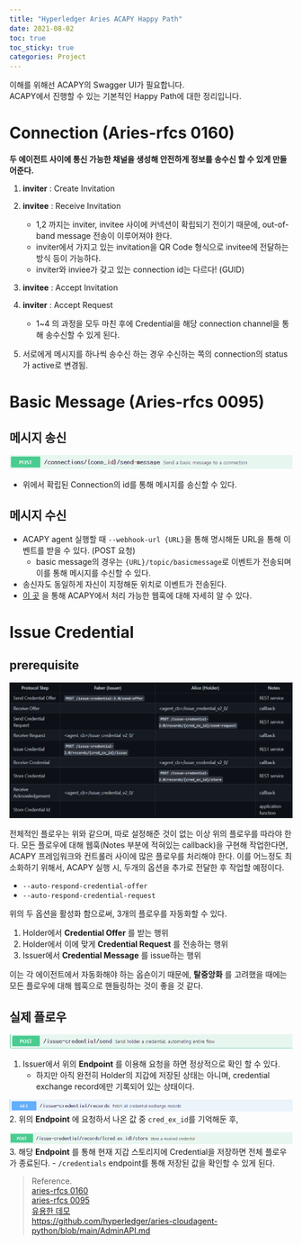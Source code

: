 ```yaml
---
title: "Hyperledger Aries ACAPY Happy Path"
date: 2021-08-02
toc: true
toc_sticky: true
categories: Project
---
```


이해를 위해선 ACAPY의 Swagger UI가 필요합니다.   
ACAPY에서 진행할 수 있는 기본적인 Happy Path에 대한 정리입니다.

# Connection (Aries-rfcs 0160)
__두 에이전트 사이에 통신 가능한 채널을 생성해 안전하게 정보를 송수신 할 수 있게 만들어준다.__
1. __inviter__ : Create Invitation 
   
2. __invitee__ : Receive Invitation
    - 1,2 까지는 inviter, invitee 사이에 커넥션이 확립되기 전이기 때문에, out-of-band message 전송이 이루어져야 한다.
    - inviter에서 가지고 있는 invitation을 QR Code 형식으로 invitee에 전달하는 방식 등이 가능하다.
    - inviter와 inviee가 갖고 있는 connection id는 다르다! (GUID)
  
3. __invitee__ : Accept Invitation

4. __inviter__ : Accept Request
    - 1~4 의 과정을 모두 마친 후에 Credential을 해당 connection channel을 통해 송수신할 수 있게 된다.

5. 서로에게 메시지를 하나씩 송수신 하는 경우 수신하는 쪽의 connection의 status가 active로 변경됨.

# Basic Message (Aries-rfcs 0095)

## 메시지 송신
![img.png](../../images/acapy-send-message.png)
- 위에서 확립된 Connection의 id를 통해 메시지를 송신할 수 있다.

## 메시지 수신
- ACAPY agent 실행할 때 `--webhook-url {URL}`을 통해 명시해둔 URL을 통해 이벤트를 받을 수 있다. (POST 요청)
    - basic message의 경우는 `{URL}/topic/basicmessage`로 이벤트가 전송되며 이를 통해 메시지를 수신할 수 있다.
- 송신자도 동일하게 자신이 지정해둔 위치로 이벤트가 전송된다.
- [이 곳](https://github.com/hyperledger/aries-cloudagent-python/blob/main/AdminAPI.md) 을 통해 ACAPY에서 처리 가능한 웹훅에 대해 자세히 알 수 있다.
  

# Issue Credential

## prerequisite
![img.png](../../images/issue-credential-2.0.png)

전체적인 플로우는 위와 같으며, 따로 설정해준 것이 없는 이상 위의 플로우를 따라야 한다.
모든 플로우에 대해 웹훅(Notes 부분에 적혀있는 callback)을 구현해 작업한다면, ACAPY 프레임워크와 컨트롤러 사이에 많은 플로우를 처리해야 한다.
이를 어느정도 최소화하기 위해서, ACAPY 실행 시, 두개의 옵션을 추가로 전달한 후 작업할 예정이다.

- `--auto-respond-credential-offer`
- `--auto-respond-credential-request`

위의 두 옵션을 활성화 함으로써, 3개의 플로우를 자동화할 수 있다.
1. Holder에서 __Credential Offer__ 를 받는 행위
2. Holder에서 이에 맞게 __Credential Request__ 를 전송하는 행위
3. Issuer에서 __Credential Message__ 를 issue하는 행위   

이는 각 에이전트에서 자동화해야 하는 옵숀이기 때문에, __탈중앙화__ 를 고려했을 때에는 모든 플로우에 대해 웹훅으로 핸들링하는 것이 좋을 것 같다.

## 실제 플로우
![img.png](../../images/send-credential.png)
1. Issuer에서 위의 __Endpoint__ 를 이용해 요청을 하면 정상적으로 확인 할 수 있다.
    - 하지만 아직 완전히 Holder의 지갑에 저장된 상태는 아니며, credential exchange record에만 기록되어 있는 상태이다.
  
![img.png](../../images/ex-records.png)
2. 위의 __Endpoint__ 에 요청하서 나온 값 중 `cred_ex_id`를 기억해둔 후,

![img.png](../../images/store-cred.png)
3. 해당 __Endpoint__ 를 통해 현재 지갑 스토리지에 Credential을 저장하면 전체 플로우가 종료된다.
    - `/credentials` endpoint를 통해 저장된 값을 확인할 수 있게 된다.
  
   


















> Reference.   
> [aries-rfcs 0160](https://github.com/hyperledger/aries-rfcs/tree/9b0aaa39df7e8bd434126c4b33c097aae78d65bf/features/0160-connection-protocol)   
> [aries-rfcs 0095](https://github.com/hyperledger/aries-rfcs/tree/527849ec3aa2a8fd47a7bb6c57f918ff8bcb5e8c/features/0095-basic-message)   
> [유용한 데모](https://github.com/hyperledger/aries-cloudagent-python/blob/main/demo/AriesOpenAPIDemo.md#start-the-faber-agent-1)   
> https://github.com/hyperledger/aries-cloudagent-python/blob/main/AdminAPI.md   